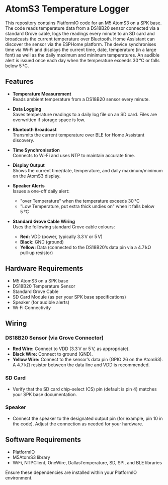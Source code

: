 # AtomS3 Temperature Logger

This repository contains PlatformIO code for an M5 AtomS3 on a SPK base. The code reads temperature data from a DS18B20 sensor connected via a standard Grove cable, logs the readings every minute to an SD card and broadcasts the current temperature over Bluetooth. Home Assistant can discover the sensor via the ESPHome platform. The device synchronises time via Wi‑Fi and displays the current time, date, temperature (in a large font) as well as the daily maximum and minimum temperatures. An audible alert is issued once each day when the temperature exceeds 30 °C or falls below 5 °C.

## Features

- **Temperature Measurement**  
  Reads ambient temperature from a DS18B20 sensor every minute.

- **Data Logging**  
  Saves temperature readings to a daily log file on an SD card. Files are overwritten if storage space is low.

- **Bluetooth Broadcast**  
  Transmits the current temperature over BLE for Home Assistant discovery.

- **Time Synchronisation**  
  Connects to Wi‑Fi and uses NTP to maintain accurate time.

- **Display Output**  
  Shows the current time/date, temperature, and daily maximum/minimum on the AtomS3 display.

- **Speaker Alerts**  
  Issues a one-off daily alert:  
  - "over Temperature" when the temperature exceeds 30 °C  
  - "Low Temperature, put extra thick undies on" when it falls below 5 °C

- **Standard Grove Cable Wiring**  
  Uses the following standard Grove cable colours:  
  - **Red:** VDD (power, typically 3.3 V or 5 V)  
  - **Black:** GND (ground)  
  - **Yellow:** Data (connected to the DS18B20’s data pin via a 4.7 kΩ pull‑up resistor)

## Hardware Requirements

- M5 AtomS3 on a SPK base
- DS18B20 Temperature Sensor
- Standard Grove Cable
- SD Card Module (as per your SPK base specifications)
- Speaker (for audible alerts)
- Wi‑Fi Connectivity

## Wiring

### DS18B20 Sensor (via Grove Connector)

- **Red Wire:** Connect to VDD (3.3 V or 5 V, as appropriate).
- **Black Wire:** Connect to ground (GND).
- **Yellow Wire:** Connect to the sensor’s data pin (GPIO 26 on the AtomS3). A 4.7 kΩ resistor between the data line and VDD is recommended.

### SD Card

- Verify that the SD card chip-select (CS) pin (default is pin 4) matches your SPK base documentation.

### Speaker

- Connect the speaker to the designated output pin (for example, pin 10 in the code). Adjust the connection as needed for your hardware.

## Software Requirements

- PlatformIO
- M5AtomS3 library
- WiFi, NTPClient, OneWire, DallasTemperature, SD, SPI, and BLE libraries

Ensure these dependencies are installed within your PlatformIO environment.


